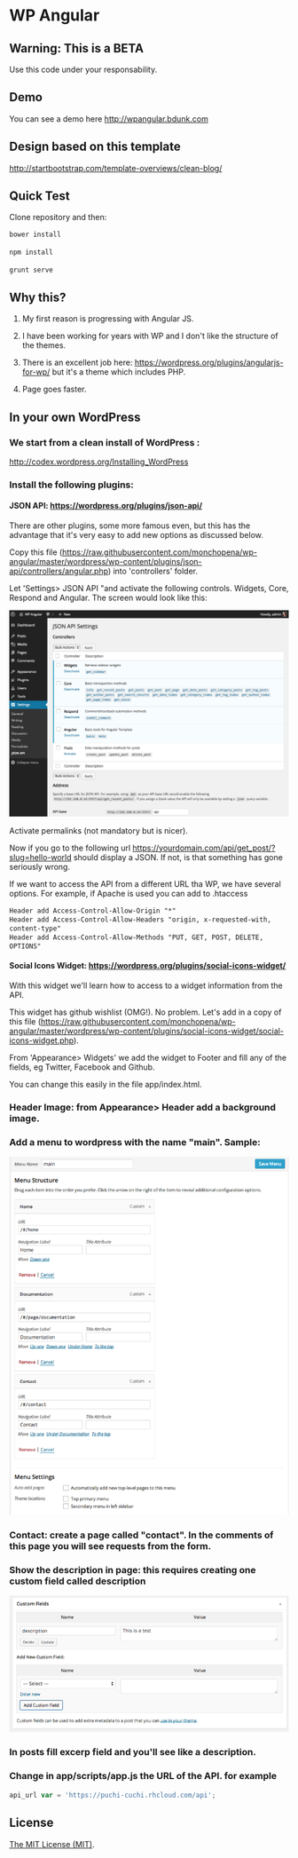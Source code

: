 WP Angular
==========

## Warning: This is a BETA

Use this code under your responsability.

## Demo

You can see a demo here http://wpangular.bdunk.com

## Design based on this template

http://startbootstrap.com/template-overviews/clean-blog/

## Quick Test

Clone repository and then:

```
bower install

npm install

grunt serve
```

## Why this?

1) My first reason is progressing with Angular JS.

2) I have been working for years with WP and I don't like the structure of the themes.

3) There is an excellent job here: https://wordpress.org/plugins/angularjs-for-wp/ but it's a theme which includes PHP.

4) Page goes faster.


## In your own WordPress

### We start from a clean install of WordPress :

http://codex.wordpress.org/Installing_WordPress

### Install the following plugins:

#### JSON API: https://wordpress.org/plugins/json-api/

There are other plugins, some more famous even, but this has the advantage that it's very easy to add new options as discussed below.

Copy this file (https://raw.githubusercontent.com/monchopena/wp-angular/master/wordpress/wp-content/plugins/json-api/controllers/angular.php) into 'controllers' folder.

Let 'Settings> JSON API "and activate the following controls. Widgets, Core, Respond and Angular. The screen would look like this:

![alt json_api_settings](https://raw.githubusercontent.com/monchopena/wp-angular/master/captures/json_api_settings.png)

Activate permalinks (not mandatory but is nicer).

Now if you go to the following url https://yourdomain.com/api/get_post/?slug=hello-world should display a JSON. If not, is that something has gone seriously wrong.

If we want to access the API from a different URL tha WP, we have several options. For example, if Apache is used you can add to .htaccess

```
Header add Access-Control-Allow-Origin "*"
Header add Access-Control-Allow-Headers "origin, x-requested-with, content-type"
Header add Access-Control-Allow-Methods "PUT, GET, POST, DELETE, OPTIONS"
```

#### Social Icons Widget: https://wordpress.org/plugins/social-icons-widget/

With this widget we'll learn how to access to a widget information from the API.

This widget has github wishlist (OMG!). No problem. Let's add in a copy of this file (https://raw.githubusercontent.com/monchopena/wp-angular/master/wordpress/wp-content/plugins/social-icons-widget/social-icons-widget.php).

From 'Appearance> Widgets' we add the widget to Footer and fill any of the fields, eg Twitter, Facebook and Github.

You can change this easily in the file app/index.html.

### Header Image: from Appearance> Header add a background image.

### Add a menu to wordpress with the name "main". Sample:

![alt menu_main](https://raw.githubusercontent.com/monchopena/wp-angular/master/captures/menu_main.png)

### Contact: create a page called "contact". In the comments of this page you will see requests from the form.

### Show the description in page: this requires creating one custom field called description

![alt custom_field_description](https://raw.githubusercontent.com/monchopena/wp-angular/master/captures/custom_field_description.png)

### In posts fill excerp field and you'll see like a description.

### Change in app/scripts/app.js the URL of the API. for example

```js
api_url var = 'https://puchi-cuchi.rhcloud.com/api';
```

## License

[The MIT License (MIT)](https://raw.githubusercontent.com/monchopena/wp-angular/master/LICENSE).